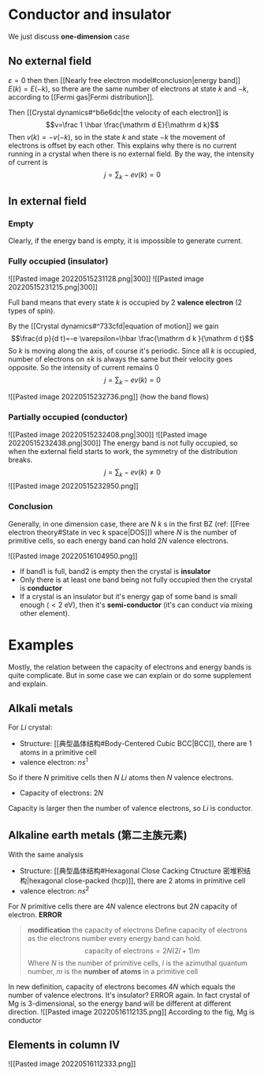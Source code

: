 # Conductor and insulator
We just discuss **one-dimension** case
## No external field
$\varepsilon=0$  then then [[Nearly free electron model#conclusion|energy band]] $E(k)=E(-k)$, so there are the same number of electrons at state $k$ and $-k$, according to [[Fermi gas|Fermi distribution]]. 

Then [[Crystal dynamics#^b6e6dc|the velocity of each electron]] is 
$$v=\frac 1 \hbar \frac{\mathrm d E}{\mathrm d k}$$
Then $v(k)=-v(-k)$, so in the state $k$ and state $-k$ the movement of electrons is offset by each other. This explains why there is no current running in a crystal when there is no external field. By the way, the intensity of current is 
$$j=\sum_k-ev(k)=0$$

## In external field
### Empty
Clearly, if the energy band is empty, it is impossible to generate current. 

### Fully occupied (insulator)
![[Pasted image 20220515231128.png|300]] ![[Pasted image 20220515231215.png|300]] 

Full band means that every state $k$ is occupied by 2 **valence electron** (2 types of spin). 

By the [[Crystal dynamics#^733cfd|equation of motion]] we gain 
$$\frac{d p}{d t}=-e \varepsilon=\hbar \frac{\mathrm d k }{\mathrm  d t}$$
So $k$ is moving along the axis, of course it's periodic. Since all $k$ is occupied, number of electrons on $\pm k$ is always the same but their velocity goes opposite. So the intensity of current remains 0
$$j=\sum_k-ev(k)=0$$

![[Pasted image 20220515232736.png]]
(how the band flows)

### Partially occupied (conductor)
![[Pasted image 20220515232408.png|300]] ![[Pasted image 20220515232438.png|300]]
The energy band is not fully occupied, so when the external field starts to work, the symmetry of the distribution breaks.
$$j=\sum_k-ev(k)\neq 0$$
![[Pasted image 20220515232950.png]]
### Conclusion 
Generally, in one dimension case, there are $N$ $k$ s in the first BZ (ref: [[Free electron theory#State in vec k space|DOS]]) where $N$ is the number of primitive cells, so each energy band can hold $2N$ valence electrons.

![[Pasted image 20220516104950.png]]
- If band1 is full, band2 is empty then the crystal is **insulator**
- Only there is at least one band being not fully occupied then the crystal is **conductor**
- If a crystal is an insulator but it's energy gap of some band is small enough ($<2$ eV), then it's **semi-conductor** (it's can conduct via mixing other element).
# Examples
Mostly, the relation between the capacity of  electrons and energy bands is quite complicate. But in some case we can explain or do some supplement and explain. 

## Alkali metals
For _Li_ crystal:
- Structure: [[典型晶体结构#Body-Centered Cubic BCC|BCC]], there are 1 atoms in a primitive cell
- valence electron: $ns^1$

So if there $N$ primitive cells then $N$ _Li_ atoms then $N$ valence electrons.
- Capacity of electrons: $2N$

Capacity is larger then the number of valence electrons, so _Li_ is conductor.

## Alkaline earth metals (第二主族元素)
With the same analysis
- Structure: [[典型晶体结构#Hexagonal Close Cacking Ctructure 密堆积结构|hexagonal close-packed (hcp)]], there are 2 atoms in primitive cell 
- valence electron: $ns^2$ 

For $N$ primitive cells there are $4N$ valence electrons but $2N$ capacity of electron. **ERROR**

> **modification** the capacity of electrons
> Define capacity of electrons as the electrons number every energy band can hold.
> $$\text{capacity of electrons}=2N(2l+1)m$$
> Where $N$ is the number of primitive cells, $l$ is the azimuthal quantum number, $m$ is the **number of atoms** in a primitive cell

In new definition, capacity of electrons becomes $4N$ which equals the number of valence electrons. It's insulator? ERROR again. In fact crystal of Mg is 3-dimensional, so the energy band will be different at different direction.
![[Pasted image 20220516112135.png]]
According to the fig, Mg is conductor

## Elements in column IV
![[Pasted image 20220516112333.png]]
